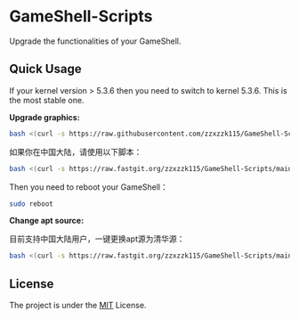 # GameShell-Scripts
Upgrade the functionalities of your GameShell.

## Quick Usage

If your kernel version > 5.3.6 then you need to switch to kernel 5.3.6. This is the most stable one.

**Upgrade graphics:**

```bash
bash <(curl -s https://raw.githubusercontent.com/zzxzzk115/GameShell-Scripts/main/scripts/graphics/upgrade_graphics.sh)
```

如果你在中国大陆，请使用以下脚本：

```bash
bash <(curl -s https://raw.fastgit.org/zzxzzk115/GameShell-Scripts/main/scripts/graphics/upgrade_graphics_cn.sh)
```

Then you need to reboot your GameShell：

```bash
sudo reboot
```

**Change apt source:**

目前支持中国大陆用户，一键更换apt源为清华源：

```bash
bash <(curl -s https://raw.fastgit.org/zzxzzk115/GameShell-Scripts/main/scripts/apt_source/tsinghua.sh)
```

## License

The project is under the [MIT](./LICENSE) License.
